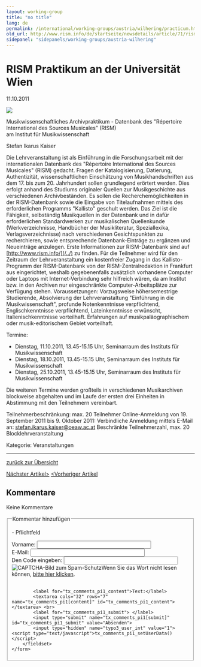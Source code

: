 ```yaml
---
layout: working-group
title: "no title"
lang: de
permalink: /international/working-groups/austria/wilhering/practicum.html
old_url: http://www.rism.info/de/startseite/newsdetails/article/71/rism-practicum-at-the-university-of-vienna.html
sidepanel: "sidepanels/working-groups/austria-wilhering"
---
```


# RISM Praktikum an der Universität Wien

 11.10.2011

[![](/uploads/_processed_/csm_Winterreise_107af99281.jpg)](/index.php?eID=tx_cms_showpic&file=3621&md5=0831932f2bd7907c968ef8659fbcc714f12f60a1&parameters%5B0%5D=YTo0OntzOjU6IndpZHRoIjtzOjQ6IjgwMG0iO3M6NjoiaGVpZ2h0IjtzOjM6IjYw&parameters%5B1%5D=MCI7czo3OiJib2R5VGFnIjtzOjQyOiI8Ym9keSBiZ0NvbG9yPSIjZmZmZmZmIiBz&parameters%5B2%5D=dHlsZT0ibWFyZ2luOjA7Ij4iO3M6NDoid3JhcCI7czozNzoiPGEgaHJlZj0iamF2&parameters%5B3%5D=YXNjcmlwdDpjbG9zZSgpOyI%2BIHwgPC9hPiI7fQ%3D%3D)

Musikwissenschaftliches Archivpraktikum - Datenbank des "Répertoire International des Sources Musicales" (RISM)  
am Institut für Musikwissenschaft

Stefan Ikarus Kaiser

Die Lehrveranstaltung ist als Einführung in die Forschungsarbeit mit der internationalen Datenbank des "Répertoire International des Sources Musicales" (RISM) gedacht. Fragen der Katalogisierung, Datierung, Authentizität, wissenschaftlichen Einschätzung von Musikhandschriften aus dem 17. bis zum 20. Jahrhundert sollen grundlegend erörtert werden. Dies erfolgt anhand des Studiums originaler Quellen zur Musikgeschichte aus verschiedenen Archivbeständen. Es sollen die Recherchemöglichkeiten in der RISM-Datenbank sowie die Eingabe von Titelaufnahmen mittels des erforderlichen Programms "Kallisto" geschult werden. Das Ziel ist die Fähigkeit, selbständig Musikquellen in der Datenbank und in dafür erforderlichen Standardwerken zur musikalischen Quellenkunde (Werkverzeichnisse, Handbücher der Musikliteratur, Speziallexika, Verlagsverzeichnisse) nach verschiedenen Gesichtspunkten zu recherchieren, sowie entsprechende Datenbank-Einträge zu ergänzen und Neueinträge anzulegen. Erste Informationen zur RISM-Datenbank sind auf [http://www.rism.info/](/../) zu finden. Für die Teilnehmer wird für den Zeitraum der Lehrveranstaltung ein kostenfreier Zugang in das Kallisto-Programm der RISM-Datenbank von der RISM-Zentralredaktion in Frankfurt aus eingerichtet, weshalb gegebenenfalls zusätzlich vorhandene Computer oder Laptops mit Internet-Verbindung sehr hilfreich wären, da am Institut bzw. in den Archiven nur eingeschränkte Computer-Arbeitsplätze zur Verfügung stehen. Voraussetzungen: Vorzugsweise höhersemestrige Studierende, Absolvierung der Lehrveranstaltung "Einführung in die Musikwissenschaft", profunde Notenkenntnisse verpflichtend, Englischkenntnisse verpflichtend, Lateinkenntnisse erwünscht, Italienischkenntnisse vorteilhaft. Erfahrungen auf musikpaläographischem oder musik-editorischem Gebiet vorteilhaft.

Termine:   
- Dienstag, 11.10.2011, 13.45-15.15 Uhr, Seminarraum des Instituts für Musikwissenschaft   
- Dienstag, 18.10.2011, 13.45-15.15 Uhr, Seminarraum des Instituts für Musikwissenschaft   
- Dienstag, 25.10.2011, 13.45-15.15 Uhr, Seminarraum des Instituts für Musikwissenschaft

Die weiteren Termine werden großteils in verschiedenen Musikarchiven blockweise abgehalten und im Laufe der ersten drei Einheiten in Abstimmung mit den Teilnehmern vereinbart.

Teilnehmerbeschränkung: max. 20 Teilnehmer Online-Anmeldung von 19. September 2011 bis 9. Oktober 2011: Verbindliche Anmeldung mittels E-Mail an: [stefan.ikarus.kaiser@oeaw.ac.at](mailto:stefan.ikarus.kaiser@oeaw.ac.at) Beschränkte Teilnehmerzahl, max. 20 Blocklehrveranstaltung

 Kategorie: Veranstaltungen   

* * *

[zurück zur Übersicht](/de/workgroups/austria-vienna-oesterreichische-akademie-der-wissenschaften/home.html)
  
  

[Nächster Artikel\>](/de/startseite/newsdetails/article/71/peter-groenland-rism.html "Peter Grønland @ RISM")
[\<Vorheriger Artikel](/de/startseite/newsdetails/article/71/workshop-on-kallisto.html "Workshop on Kallisto")

## Kommentare

<!-- ###CONTENT### begin -->
Keine Kommentare
<!-- ###CONTENT### end -->

<form action="http://www.rism.info/de/startseite/newsdetails/article/71/rism-practicum-at-the-university-of-vienna.html" method="post">
		<fieldset>
			<legend>Kommentar hinzufügen</legend>
			<input type="hidden" name="tx_comments_pi1[itemurl]" value="http://www.rism.info/de/startseite/newsdetails/article/71/rism-practicum-at-the-university-of-vienna.html">
			<input type="hidden" name="tx_comments_pi1[itemurlchk]" value="eca4faf5ff1d56557b51f002c85abd7a">
			<p>
			    - Pflichtfeld
			</p>
			<label for="tx_comments_pi1_firstname">Vorname:</label>
			<input class="tx-comments-comment-input" type="text" size="35" name="tx_comments_pi1[firstname]" id="tx_comments_pi1_firstname" value=""> <br>
			<label for="tx_comments_pi1_email">E-Mail:</label>
			<input class="tx-comments-comment-input" type="text" size="35" name="tx_comments_pi1[email]" id="tx_comments_pi1_email" value=""> <br>
			
<div class="tx-comments-captcha">
<label for="tx_comments_pi1-captcha">Den Code eingeben:</label>
<input class="tx-comments-comment-input" type="text" size="35" id="tx_comments_pi1-captcha" name="tx_comments_pi1[captcha]" value=""> <br>
<img class="tx-srfreecap-pi1-image" id="tx_srfreecap_captcha_image_f1e30" src="http://www.rism.info/index.php?eID=sr_freecap_EidDispatcher&amp;id=17&amp;vendorName=SJBR&amp;extensionName=SrFreecap&amp;pluginName=ImageGenerator&amp;controllerName=ImageGenerator&amp;actionName=show&amp;formatName=png&amp;set=f1e30" alt="CAPTCHA-Bild zum Spam-Schutz "><span class="tx-srfreecap-pi1-cant-read">Wenn Sie das Wort nicht lesen können, <a href="#" onclick="this.blur();SrFreecap.newImage('f1e30', 'Entschuldigung, wir können nicht automatisch ein neues Bild zeigen. Schicken Sie das Formular ab und ein neues Bild wird geladen.');return false;">bitte hier klicken</a>.</span><br><br>
</div>

			<label for="tx_comments_pi1_content">Text:</label>
			<textarea cols="32" rows="7" name="tx_comments_pi1[content]" id="tx_comments_pi1_content"></textarea> <br>
			<label for="tx_comments_pi1_submit"> </label>
			<input type="submit" name="tx_comments_pi1[submit]" id="tx_comments_pi1_submit" value="Absenden">
			<input type="hidden" name="typo3_user_int" value="1"><script type="text/javascript">tx_comments_pi1_setUserData()</script>
		</fieldset>
	</form>